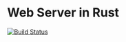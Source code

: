 # Web Server in Rust

[![Build Status](https://travis-ci.org/lukabratos/web-server-rust.svg?branch=master)](https://travis-ci.org/lukabratos/web-server-rust)
